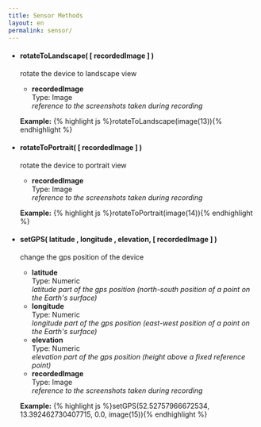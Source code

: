 ```yaml
---
title: Sensor Methods
layout: en
permalink: sensor/
---
```


<ul>
	<li>
		<h4 id="rotateToLandscape">rotateToLandscape( [ recordedImage ] )</h3>
		<p>rotate the device to landscape view</p>
		<p><ul>
			<li>
				<strong>recordedImage</strong>
				<div>Type: Image</div>
				<em>reference to the screenshots taken during recording</em>
			</li>
		</ul></p>
		<p>
		<strong>Example:</strong>
		{% highlight js %}rotateToLandscape(image(13)){% endhighlight %}
		</p>
	</li>
	<li>
		<h4 id="rotateToPortrait">rotateToPortrait( [ recordedImage ] )</h3>
		<p>rotate the device to portrait view</p>
		<p><ul>
			<li>
				<strong>recordedImage</strong>
				<div>Type: Image</div>
				<em>reference to the screenshots taken during recording</em>
			</li>
		</ul></p>
		<p>
		<strong>Example:</strong>
		{% highlight js %}rotateToPortrait(image(14)){% endhighlight %}
		</p>
	</li>
	<li>
		<h4 id="setGPS">setGPS( latitude , longitude , elevation, [ recordedImage ] )</h3>
		<p>change the gps position of the device</p>
		<p><ul>
			<li>
				<strong>latitude</strong>
				<div>Type: Numeric</div>
				<em>latitude part of the gps position (north-south position of a point on the Earth's surface)</em>
			</li>
			<li>
				<strong>longitude</strong>
				<div>Type: Numeric</div>
				<em>longitude part of the gps position (east-west position of a point on the Earth's surface)</em>
			</li>
			<li>
				<strong>elevation</strong>
				<div>Type: Numeric</div>
				<em>elevation part of the gps position (height above a fixed reference point)</em>
			</li>
			<li>
				<strong>recordedImage</strong>
				<div>Type: Image</div>
				<em>reference to the screenshots taken during recording</em>
			</li>
		</ul></p>
		<p>
		<strong>Example:</strong>
		{% highlight js %}setGPS(52.52757966672534, 13.392462730407715, 0.0, image(15)){% endhighlight %}
		</p>
	</li>
</ul>